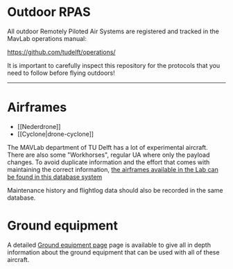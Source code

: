 # Outdoor RPAS

All outdoor Remotely Piloted Air Systems are registered and tracked in the MavLab operations manual:

https://github.com/tudelft/operations/

It is important to carefully inspect this repository for the protocols that you need to follow before flying outdoors!

----

# Airframes

* [[Nederdrone]]
* [[Cyclone|drone-cyclone]]

The MAVLab department of TU Delft has a lot of experimental aircraft. There are also some "Workhorses", regular UA where only the payload changes. To avoid duplicate information and the effort that comes with maintaining the correct information, [the airframes available in the Lab can be found in this database system ](https://docs.google.com/spreadsheets/d/11HrAAfv4T3KtPxwKYdA7oQk-1KCdCCC9dIENhK8_4cc/edit#gid=2009053226)

Maintenance history and flightlog data should also be recorded in the same database.

# Ground equipment

A detailed [Ground equipment page](ground-equipment) page is available to give all in depth information about the ground equipment that can be used with all of these aircraft.